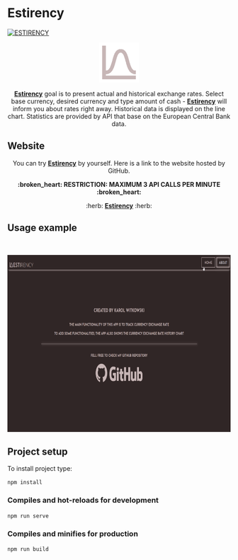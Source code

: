 # Estirency
[![ESTIRENCY](https://img.shields.io/endpoint?url=https://dashboard.cypress.io/badge/simple/jc7qvw/master&style=for-the-badge&logo=cypress)](https://dashboard.cypress.io/projects/jc7qvw/runs)

<p align="center"><code><a href="https://karol-witkowski.github.io/Estirency/#/home"><img height="90" title="Estirency logo" src="public\logo.png" alt="Estirency logo"></a></code></p>

<p align="center"><a href="https://karol-witkowski.github.io/Estirency/#/home"><b>Estirency</b></a> goal is to present actual and historical exchange rates. Select base currency, desired currency and type amount of cash - <a href="https://karol-witkowski.github.io/Estirency/#/home"><b>Estirency</b></a> will inform you about rates right away. Historical data is displayed on the line chart. Statistics are provided by API that base on the European Central Bank data.</p>

## Website

<p align="center">You can try <a href="https://karol-witkowski.github.io/Estirency/#/home"><b>Estirency</b></a> by yourself. Here is a link to the website hosted by GitHub.</p>

<p align="center"><b>:broken_heart: RESTRICTION: MAXIMUM 3 API CALLS PER MINUTE :broken_heart:</b></p>
<p align="center" font-size="20px">:herb: <a href="https://karol-witkowski.github.io/Estirency/#/home"><b>Estirency</b></a> :herb:</p>

## Usage example
<br/>
<p align="center"><code><a href="https://karol-witkowski.github.io/Estirency/#/home"><img height="400" src="src\assets\usageexample.gif" alt="usage example"></a></code></p>

## Project setup
To install project type:
```
npm install
```

### Compiles and hot-reloads for development
```
npm run serve
```

### Compiles and minifies for production
```
npm run build
```
